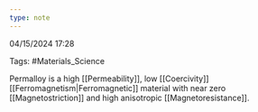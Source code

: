 ```yaml
---
type: note
---
```

04/15/2024 17:28

Tags: #Materials_Science 

Permalloy is a high [[Permeability]], low [[Coercivity]] [[Ferromagnetism|Ferromagnetic]] material with near zero [[Magnetostriction]] and high anisotropic [[Magnetoresistance]]. 
